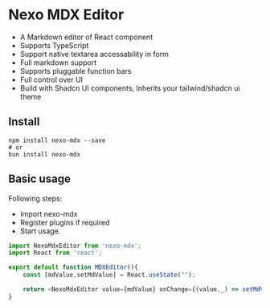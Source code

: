 # Nexo MDX Editor

- A Markdown editor of React component
- Supports TypeScript
- Support native textarea accessability in form
- Full markdown support
- Supports pluggable function bars
- Full control over UI
- Build with Shadcn UI components, Inherits your tailwind/shadcn ui theme

## Install

```shell
npm install nexo-mdx --save
# or
bun install nexo-mdx
```

## Basic usage

Following steps:

- Import nexo-mdx
- Register plugins if required
- Start usage.

```ts
import NexoMdxEditor from 'nexo-mdx';
import React from 'react';

export default function MDXEditor(){
    const [mdValue,setMdValue] = React.useState("");

    return <NexoMdxEditor value={mdValue} onChange={(value,_) => setMdValue(value)} />
}

```

